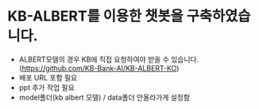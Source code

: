 # KB-ALBERT를 이용한 챗봇을 구축하였습니다.

- ALBERT모델의 경우 KB에 직접 요청하여야 받을 수 있습니다.(https://github.com/KB-Bank-AI/KB-ALBERT-KO)
- 배포 URL 포함 필요
- ppt 추가 작업 필요
- model폴더(kb albert 모델) / data폴더 안올라가게 설정함
